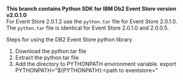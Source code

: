 **This branch contains Python SDK for IBM Db2 Event Store version v2.0.1.0** <br>
For Event Store 2.0.1.2 use the `python.tar` file for Event Store 2.0.1.0. <br>
The `python.tar` file is identical for Event Store 2.0.1.0 and 2.0.0.5.

Steps for using the DB2 Event Store python library

1. Download the python.tar file
2. Extract the python.tar file
3. Add the directory to PYTHONPATH environment variable. export PYTHONPATH="${PYTHONPATH}:\<path to eventstore\>"



